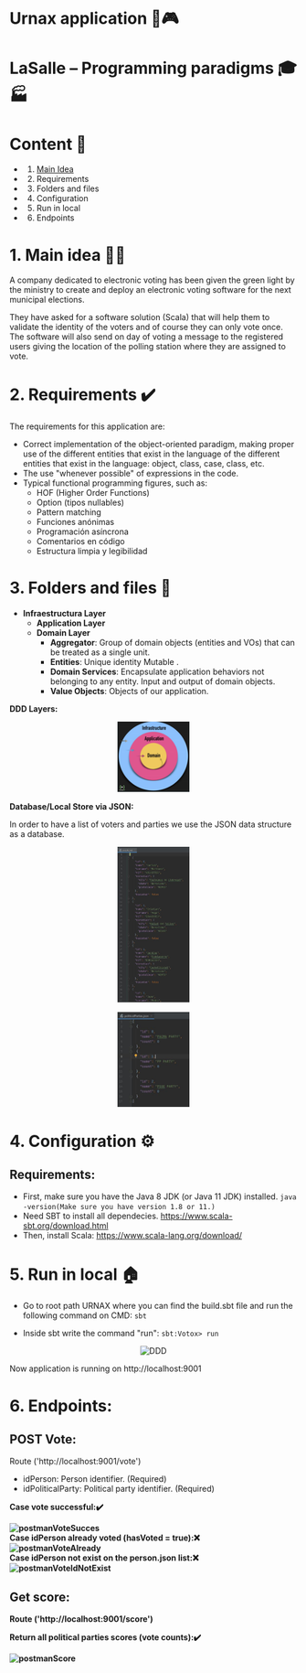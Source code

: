 # Urnax application 📳🎮

# LaSalle – Programming paradigms 🎓🏭

# Content 📇

*   1. <a href="#1-main-idea-"> Main Idea </a>
*   2. Requirements
*   3. Folders and files
*   4. Configuration
*   5. Run in local
*   6. Endpoints

# 1. Main idea 🤔💭

A company dedicated to electronic voting has been given the green light by the ministry to create and deploy an
electronic voting software for the next municipal elections.

They have asked for a software solution (Scala) that will help them to validate the identity of the voters and of course
they can only vote once. The software will also send on day of voting a message to the registered users giving the
location of the polling station where they are assigned to vote.

# 2. Requirements ✔️

The requirements for this application are:

* Correct implementation of the object-oriented paradigm, making proper use of the different entities that exist in the
  language of the different entities that exist in the language: object, class, case, class, etc.
* The use "whenever possible" of expressions in the code.
* Typical functional programming figures, such as:
    - HOF (Higher Order Functions)
    - Option (tipos nullables)
    - Pattern matching
    - Funciones anónimas
    - Programación asíncrona
    - Comentarios en código
    - Estructura limpia y legibilidad

# 3. Folders and files 📁
 * **Infraestructura Layer**
    * **Application Layer**
    * **Domain Layer**
      *  **Aggregator**: Group of domain objects (entities and VOs) that can be treated as a single unit.
      *  **Entities**: Unique identity Mutable .
      *  **Domain Services**: Encapsulate application behaviors not belonging to any entity. Input and output of domain objects.
      *  **Value Objects**: Objects of our application.

**DDD Layers:**  

<p align="center">
 <img style="text-align:center" src="images/ddd.PNG" width="25%" height="25%" alt="DDD">
</p>

**Database/Local Store via JSON:**  


In order to have a list of voters and parties we use the JSON data structure as a database.
<p align="center">
 <img style="text-align:center" src="images/peopleJson.JPG" width="25%" height="25%" alt="peopleJson">
</p>
<p align="center">
 <img style="text-align:center" src="images/politicalParties.JPG" width="25%" height="25%" alt="politicalParties">
</p>

# 4. Configuration ⚙️

## Requirements:

- First, make sure you have the Java 8 JDK (or Java 11 JDK) installed. ```java -version(Make sure you have version 1.8 or 11.)```
- Need SBT to install all dependecies. https://www.scala-sbt.org/download.html
- Then, install Scala: https://www.scala-lang.org/download/


# 5. Run in local 🏠

* Go to root path URNAX where you can find the build.sbt file and run the following command on CMD:
```sbt```  


* Inside sbt write the command "run":
```sbt:Votox> run ``` 



<p align="center">
 <img style="text-align:center" src="images/sbtRun.JPG" width="75%" height="75%" alt="DDD">
</p>


Now application is running on http://localhost:9001

# 6. Endpoints:

## POST Vote:
Route ('http://localhost:9001/vote')
* idPerson: Person identifier. (Required)
* idPoliticalParty: Political party identifier. (Required)  

<b>Case vote successful:<b/>✔️  
    

<img style="text-align:center" src="images/postmanVoteSucces.JPG" width="50%" height="50%" alt="postmanVoteSucces">
    </br>
<b>Case idPerson already voted (hasVoted = true):<b/>❌  
</br>
<img style="text-align:center" src="images/postmanVoteAlready.JPG" width="50%" height="50%" alt="postmanVoteAlready">
    </br>
<b>Case idPerson not exist on the person.json list:<b/>❌  
   </br> 

<img style="text-align:center" src="images/postmanVoteIdNotExist.JPG" width="50%" height="50%" alt="postmanVoteIdNotExist">


## Get score:
Route ('http://localhost:9001/score')  

<b>Return all political parties scores (vote counts):<b/>✔️  
    

<img style="text-align:center" src="images/postmanScore.JPG" width="50%" height="50%" alt="postmanScore">


